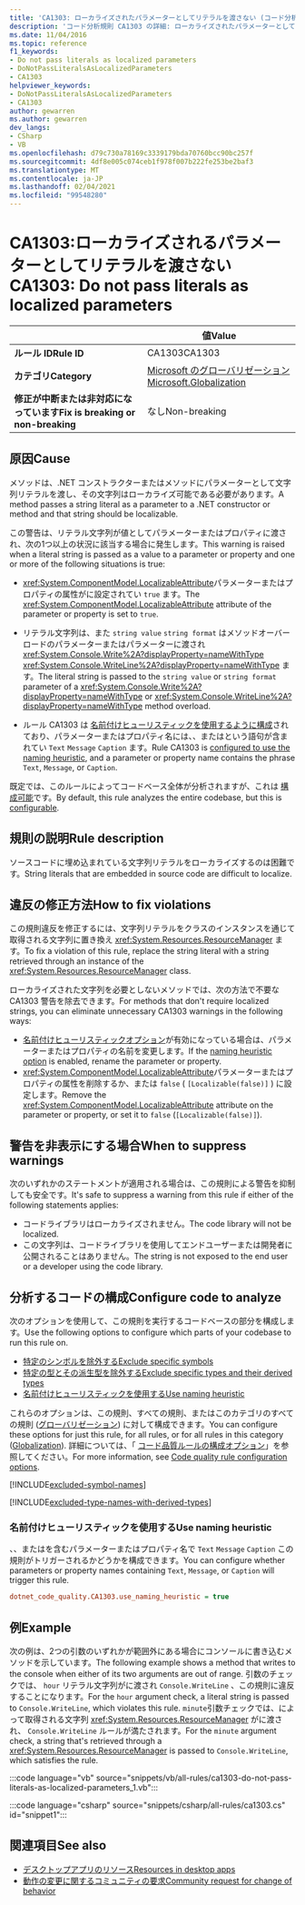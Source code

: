 ```yaml
---
title: 'CA1303: ローカライズされたパラメーターとしてリテラルを渡さない (コード分析)'
description: 'コード分析規則 CA1303 の詳細: ローカライズされたパラメーターとしてリテラルを渡さない'
ms.date: 11/04/2016
ms.topic: reference
f1_keywords:
- Do not pass literals as localized parameters
- DoNotPassLiteralsAsLocalizedParameters
- CA1303
helpviewer_keywords:
- DoNotPassLiteralsAsLocalizedParameters
- CA1303
author: gewarren
ms.author: gewarren
dev_langs:
- CSharp
- VB
ms.openlocfilehash: d79c730a78169c3339179bda70760bcc90bc257f
ms.sourcegitcommit: 4df8e005c074ceb1f978f007b222fe253be2baf3
ms.translationtype: MT
ms.contentlocale: ja-JP
ms.lasthandoff: 02/04/2021
ms.locfileid: "99548280"
---
```

# <a name="ca1303-do-not-pass-literals-as-localized-parameters"></a><span data-ttu-id="d3269-103">CA1303:ローカライズされるパラメーターとしてリテラルを渡さない</span><span class="sxs-lookup"><span data-stu-id="d3269-103">CA1303: Do not pass literals as localized parameters</span></span>

| | <span data-ttu-id="d3269-104">値</span><span class="sxs-lookup"><span data-stu-id="d3269-104">Value</span></span> |
|-|-|
| <span data-ttu-id="d3269-105">**ルール ID**</span><span class="sxs-lookup"><span data-stu-id="d3269-105">**Rule ID**</span></span> |<span data-ttu-id="d3269-106">CA1303</span><span class="sxs-lookup"><span data-stu-id="d3269-106">CA1303</span></span>|
| <span data-ttu-id="d3269-107">**カテゴリ**</span><span class="sxs-lookup"><span data-stu-id="d3269-107">**Category**</span></span> |[<span data-ttu-id="d3269-108">Microsoft のグローバリゼーション</span><span class="sxs-lookup"><span data-stu-id="d3269-108">Microsoft.Globalization</span></span>](globalization-warnings.md)|
| <span data-ttu-id="d3269-109">**修正が中断または非対応になっています**</span><span class="sxs-lookup"><span data-stu-id="d3269-109">**Fix is breaking or non-breaking**</span></span> |<span data-ttu-id="d3269-110">なし</span><span class="sxs-lookup"><span data-stu-id="d3269-110">Non-breaking</span></span>|

## <a name="cause"></a><span data-ttu-id="d3269-111">原因</span><span class="sxs-lookup"><span data-stu-id="d3269-111">Cause</span></span>

<span data-ttu-id="d3269-112">メソッドは、.NET コンストラクターまたはメソッドにパラメーターとして文字列リテラルを渡し、その文字列はローカライズ可能である必要があります。</span><span class="sxs-lookup"><span data-stu-id="d3269-112">A method passes a string literal as a parameter to a .NET constructor or method and that string should be localizable.</span></span>

<span data-ttu-id="d3269-113">この警告は、リテラル文字列が値としてパラメーターまたはプロパティに渡され、次の1つ以上の状況に該当する場合に発生します。</span><span class="sxs-lookup"><span data-stu-id="d3269-113">This warning is raised when a literal string is passed as a value to a parameter or property and one or more of the following situations is true:</span></span>

- <span data-ttu-id="d3269-114"><xref:System.ComponentModel.LocalizableAttribute>パラメーターまたはプロパティの属性がに設定されてい `true` ます。</span><span class="sxs-lookup"><span data-stu-id="d3269-114">The <xref:System.ComponentModel.LocalizableAttribute> attribute of the parameter or property is set to `true`.</span></span>

- <span data-ttu-id="d3269-115">リテラル文字列は、また `string value` `string format` はメソッドオーバーロードのパラメーターまたはパラメーターに渡され <xref:System.Console.Write%2A?displayProperty=nameWithType> <xref:System.Console.WriteLine%2A?displayProperty=nameWithType> ます。</span><span class="sxs-lookup"><span data-stu-id="d3269-115">The literal string is passed to the `string value` or `string format` parameter of a <xref:System.Console.Write%2A?displayProperty=nameWithType> or <xref:System.Console.WriteLine%2A?displayProperty=nameWithType> method overload.</span></span>

- <span data-ttu-id="d3269-116">ルール CA1303 は [名前付けヒューリスティックを使用するように構成](#use-naming-heuristic)されており、パラメーターまたはプロパティ名には、、またはという語句が含まれてい `Text` `Message` `Caption` ます。</span><span class="sxs-lookup"><span data-stu-id="d3269-116">Rule CA1303 is [configured to use the naming heuristic](#use-naming-heuristic), and a parameter or property name contains the phrase `Text`, `Message`, or `Caption`.</span></span>

<span data-ttu-id="d3269-117">既定では、このルールによってコードベース全体が分析されますが、これは [構成可能](#configure-code-to-analyze)です。</span><span class="sxs-lookup"><span data-stu-id="d3269-117">By default, this rule analyzes the entire codebase, but this is [configurable](#configure-code-to-analyze).</span></span>

## <a name="rule-description"></a><span data-ttu-id="d3269-118">規則の説明</span><span class="sxs-lookup"><span data-stu-id="d3269-118">Rule description</span></span>

<span data-ttu-id="d3269-119">ソースコードに埋め込まれている文字列リテラルをローカライズするのは困難です。</span><span class="sxs-lookup"><span data-stu-id="d3269-119">String literals that are embedded in source code are difficult to localize.</span></span>

## <a name="how-to-fix-violations"></a><span data-ttu-id="d3269-120">違反の修正方法</span><span class="sxs-lookup"><span data-stu-id="d3269-120">How to fix violations</span></span>

<span data-ttu-id="d3269-121">この規則違反を修正するには、文字列リテラルをクラスのインスタンスを通じて取得される文字列に置き換え <xref:System.Resources.ResourceManager> ます。</span><span class="sxs-lookup"><span data-stu-id="d3269-121">To fix a violation of this rule, replace the string literal with a string retrieved through an instance of the <xref:System.Resources.ResourceManager> class.</span></span>

<span data-ttu-id="d3269-122">ローカライズされた文字列を必要としないメソッドでは、次の方法で不要な CA1303 警告を除去できます。</span><span class="sxs-lookup"><span data-stu-id="d3269-122">For methods that don't require localized strings, you can eliminate unnecessary CA1303 warnings in the following ways:</span></span>

- <span data-ttu-id="d3269-123">[名前付けヒューリスティックオプション](#use-naming-heuristic)が有効になっている場合は、パラメーターまたはプロパティの名前を変更します。</span><span class="sxs-lookup"><span data-stu-id="d3269-123">If the [naming heuristic option](#use-naming-heuristic) is enabled, rename the parameter or property.</span></span>
- <span data-ttu-id="d3269-124"><xref:System.ComponentModel.LocalizableAttribute>パラメーターまたはプロパティの属性を削除するか、または `false` ( `[Localizable(false)]` ) に設定します。</span><span class="sxs-lookup"><span data-stu-id="d3269-124">Remove the <xref:System.ComponentModel.LocalizableAttribute> attribute on the parameter or property, or set it to `false` (`[Localizable(false)]`).</span></span>

## <a name="when-to-suppress-warnings"></a><span data-ttu-id="d3269-125">警告を非表示にする場合</span><span class="sxs-lookup"><span data-stu-id="d3269-125">When to suppress warnings</span></span>

<span data-ttu-id="d3269-126">次のいずれかのステートメントが適用される場合は、この規則による警告を抑制しても安全です。</span><span class="sxs-lookup"><span data-stu-id="d3269-126">It's safe to suppress a warning from this rule if either of the following statements applies:</span></span>

- <span data-ttu-id="d3269-127">コードライブラリはローカライズされません。</span><span class="sxs-lookup"><span data-stu-id="d3269-127">The code library will not be localized.</span></span>
- <span data-ttu-id="d3269-128">この文字列は、コードライブラリを使用してエンドユーザーまたは開発者に公開されることはありません。</span><span class="sxs-lookup"><span data-stu-id="d3269-128">The string is not exposed to the end user or a developer using the code library.</span></span>

## <a name="configure-code-to-analyze"></a><span data-ttu-id="d3269-129">分析するコードの構成</span><span class="sxs-lookup"><span data-stu-id="d3269-129">Configure code to analyze</span></span>

<span data-ttu-id="d3269-130">次のオプションを使用して、この規則を実行するコードベースの部分を構成します。</span><span class="sxs-lookup"><span data-stu-id="d3269-130">Use the following options to configure which parts of your codebase to run this rule on.</span></span>

- [<span data-ttu-id="d3269-131">特定のシンボルを除外する</span><span class="sxs-lookup"><span data-stu-id="d3269-131">Exclude specific symbols</span></span>](#exclude-specific-symbols)
- [<span data-ttu-id="d3269-132">特定の型とその派生型を除外する</span><span class="sxs-lookup"><span data-stu-id="d3269-132">Exclude specific types and their derived types</span></span>](#exclude-specific-types-and-their-derived-types)
- [<span data-ttu-id="d3269-133">名前付けヒューリスティックを使用する</span><span class="sxs-lookup"><span data-stu-id="d3269-133">Use naming heuristic</span></span>](#use-naming-heuristic)

<span data-ttu-id="d3269-134">これらのオプションは、この規則、すべての規則、またはこのカテゴリのすべての規則 ([グローバリゼーション](globalization-warnings.md)) に対して構成できます。</span><span class="sxs-lookup"><span data-stu-id="d3269-134">You can configure these options for just this rule, for all rules, or for all rules in this category ([Globalization](globalization-warnings.md)).</span></span> <span data-ttu-id="d3269-135">詳細については、「 [コード品質ルールの構成オプション](../code-quality-rule-options.md)」を参照してください。</span><span class="sxs-lookup"><span data-stu-id="d3269-135">For more information, see [Code quality rule configuration options](../code-quality-rule-options.md).</span></span>

[!INCLUDE[excluded-symbol-names](~/includes/code-analysis/excluded-symbol-names.md)]

[!INCLUDE[excluded-type-names-with-derived-types](~/includes/code-analysis/excluded-type-names-with-derived-types.md)]

### <a name="use-naming-heuristic"></a><span data-ttu-id="d3269-136">名前付けヒューリスティックを使用する</span><span class="sxs-lookup"><span data-stu-id="d3269-136">Use naming heuristic</span></span>

<span data-ttu-id="d3269-137">、、またはを含むパラメーターまたはプロパティ名で `Text` `Message` `Caption` この規則がトリガーされるかどうかを構成できます。</span><span class="sxs-lookup"><span data-stu-id="d3269-137">You can configure whether parameters or property names containing `Text`, `Message`, or `Caption` will trigger this rule.</span></span>

```ini
dotnet_code_quality.CA1303.use_naming_heuristic = true
```

## <a name="example"></a><span data-ttu-id="d3269-138">例</span><span class="sxs-lookup"><span data-stu-id="d3269-138">Example</span></span>

<span data-ttu-id="d3269-139">次の例は、2つの引数のいずれかが範囲外にある場合にコンソールに書き込むメソッドを示しています。</span><span class="sxs-lookup"><span data-stu-id="d3269-139">The following example shows a method that writes to the console when either of its two arguments are out of range.</span></span> <span data-ttu-id="d3269-140">引数のチェックでは、 `hour` リテラル文字列がに渡され `Console.WriteLine` 、この規則に違反することになります。</span><span class="sxs-lookup"><span data-stu-id="d3269-140">For the `hour` argument check, a literal string is passed to `Console.WriteLine`, which violates this rule.</span></span> <span data-ttu-id="d3269-141">`minute`引数チェックでは、によって取得される文字列 <xref:System.Resources.ResourceManager> がに渡され、 `Console.WriteLine` ルールが満たされます。</span><span class="sxs-lookup"><span data-stu-id="d3269-141">For the `minute` argument check, a string that's retrieved through a <xref:System.Resources.ResourceManager> is passed to `Console.WriteLine`, which satisfies the rule.</span></span>

:::code language="vb" source="snippets/vb/all-rules/ca1303-do-not-pass-literals-as-localized-parameters_1.vb":::

:::code language="csharp" source="snippets/csharp/all-rules/ca1303.cs" id="snippet1":::

## <a name="see-also"></a><span data-ttu-id="d3269-142">関連項目</span><span class="sxs-lookup"><span data-stu-id="d3269-142">See also</span></span>

- [<span data-ttu-id="d3269-143">デスクトップアプリのリソース</span><span class="sxs-lookup"><span data-stu-id="d3269-143">Resources in desktop apps</span></span>](../../../framework/resources/index.md)
- [<span data-ttu-id="d3269-144">動作の変更に関するコミュニティの要求</span><span class="sxs-lookup"><span data-stu-id="d3269-144">Community request for change of behavior</span></span>](https://github.com/dotnet/roslyn-analyzers/issues/2933)
